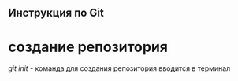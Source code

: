 ## Инструкция по Git

# создание репозитория

*git init* - команда для создания репозитория вводится в терминал 

